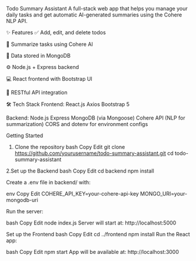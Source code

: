 Todo Summary Assistant
A full-stack web app that helps you manage your daily tasks and get automatic AI-generated summaries using the Cohere NLP API.

✨ Features
✅ Add, edit, and delete todos

🤖 Summarize tasks using Cohere AI

💾 Data stored in MongoDB

⚙️ Node.js + Express backend

💻 React frontend with Bootstrap UI

📡 RESTful API integration

🛠️ Tech Stack
Frontend:
React.js
Axios
Bootstrap 5

Backend:
Node.js
Express
MongoDB (via Mongoose)
Cohere API (NLP for summarization)
CORS and dotenv for environment configs


 Getting Started
1. Clone the repository
bash
Copy
Edit
git clone https://github.com/yourusername/todo-summary-assistant.git
cd todo-summary-assistant


2.Set up the Backend
bash
Copy
Edit
cd backend
npm install


Create a .env file in backend/ with:

env
Copy
Edit
COHERE_API_KEY=your-cohere-api-key
MONGO_URI=your-mongodb-uri


Run the server:

bash
Copy
Edit
node index.js
Server will start at: http://localhost:5000


 Set up the Frontend
bash
Copy
Edit
cd ../frontend
npm install
Run the React app:

bash
Copy
Edit
npm start
App will be available at: http://localhost:3000
